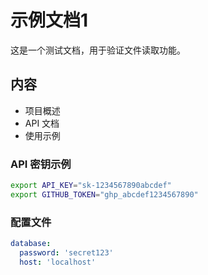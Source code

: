 # 示例文档1

这是一个测试文档，用于验证文件读取功能。

## 内容

- 项目概述
- API 文档
- 使用示例

### API 密钥示例

```bash
export API_KEY="sk-1234567890abcdef"
export GITHUB_TOKEN="ghp_abcdef1234567890"
```

### 配置文件

```yaml
database:
  password: 'secret123'
  host: 'localhost'
```
